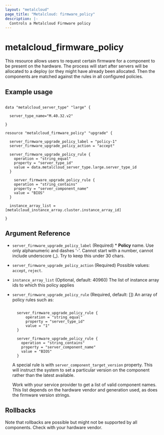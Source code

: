 ```yaml
---
layout: "metalcloud"
page_title: "Metalcloud: firmware_policy"
description: |-
  Controls a Metalcloud Firmware policy
---
```



# metalcloud_firmware_policy

This resource allows users to request certain firmware for a component to be present on the hardware. The process will start after servers will be allocated to a deploy (or they might have already been allocated. Then the components are matched against the rules in all configured policies. 

## Example usage

```hcl

data "metalcloud_server_type" "large" {

  server_type_name="M.40.32.v2"
  
}

resource "metalcloud_firmware_policy" "upgrade" {

  server_firmware_upgrade_policy_label = "policy-1"
  server_firmware_upgrade_policy_action = "accept"
  
  server_firmware_upgrade_policy_rule {
    operation = "string_equal"
    property = "server_type_id"
    value = data.metalcloud_server_type.large.server_type_id
  }

    server_firmware_upgrade_policy_rule {
    operation = "string_contains"
    property = "server_component_name"
    value = "BIOS"
  }
  
  instance_array_list = [metalcloud_instance_array.cluster.instance_array_id]

}
```
## Argument Reference

* `server_firmware_upgrade_policy_label` (Required) *  **Policy** name. Use only alphanumeric and dashes '-'. Cannot start with a number, cannot include underscore (_). Try to keep this under 30 chars.
* `server_firmware_upgrade_policy_action` (Required) Possible values: `accept`, `reject`. 
* `instance_array_list` (Optional, default: 40960) The list of instance array ids to which this policy applies
* `server_firmware_upgrade_policy_rule` (Required, default: []) An array of policy rules such as:
  ```
  
    server_firmware_upgrade_policy_rule {
        operation = "string_equal"
        property = "server_type_id"
        value = "1"
    }

    server_firmware_upgrade_policy_rule {
      operation = "string_contains"
      property = "server_component_name"
      value = "BIOS"
    }
  ```
  
  A special rule is with `server_component_target_version` property. This will instruct the system to set a particular version on the component rather than the latest available.
  
  Work with your service provider to get a list of valid component names. This list depends on the hardware vendor and generation used, as does the firmware version strings. 

## Rollbacks

Note that rollbacks are possible but might not be supported by all components. Check with your hardware vendor. 
